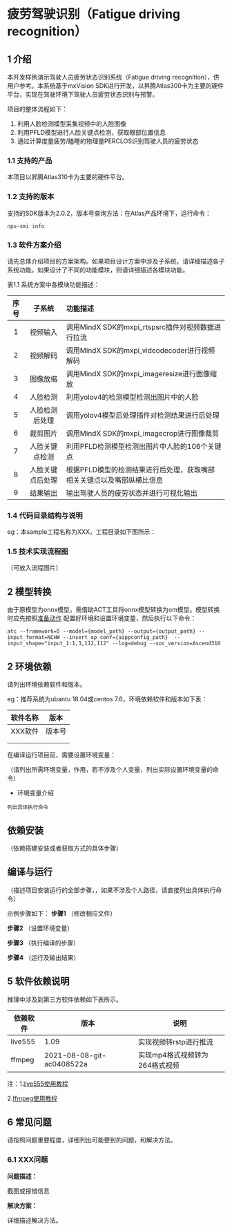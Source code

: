 # 疲劳驾驶识别（Fatigue driving recognition）

## 1 介绍
本开发样例演示驾驶人员疲劳状态识别系统（Fatigue driving recognition），供用户参考。本系统基于mxVision SDK进行开发，以昇腾Atlas300卡为主要的硬件平台，实现在驾驶环境下驾驶人员疲劳状态识别与预警。

项目的整体流程如下：

1. 利用人脸检测模型采集视频中的人脸图像
2. 利用PFLD模型进行人脸关键点检测，获取眼部位置信息
3. 通过计算度量疲劳/瞌睡的物理量PERCLOS识别驾驶人员的疲劳状态

### 1.1 支持的产品

本项目以昇腾Atlas310卡为主要的硬件平台。

### 1.2 支持的版本

支持的SDK版本为2.0.2，版本号查询方法：在Atlas产品环境下，运行命令：

```
npu-smi info
```

### 1.3 软件方案介绍

请先总体介绍项目的方案架构。如果项目设计方案中涉及子系统，请详细描述各子系统功能。如果设计了不同的功能模块，则请详细描述各模块功能。

表1.1 系统方案中各模块功能描述：

| 序号 |      子系统      | 功能描述                                                     |
| :--: | :--------------: | :----------------------------------------------------------- |
|  1   |     视频输入     | 调用MindX SDK的mxpi_rtspsrc插件对视频数据进行拉流            |
|  2   |     视频解码     | 调用MindX SDK的mxpi_videodecoder进行视频解码                 |
|  3   |     图像放缩     | 调用MindX SDK的mxpi_imageresize进行图像缩放                  |
|  4   |     人脸检测     | 利用yolov4的检测模型检测出图片中的人脸                       |
|  5   |  人脸检测后处理  | 调用yolov4模型后处理插件对检测结果进行后处理                 |
|  6   |     裁剪图片     | 调用MindX SDK的mxpi_imagecrop进行图像裁剪                    |
|  7   |  人脸关键点检测  | 利用PFLD检测模型检测出图片中人脸的106个关键点                |
|  8   | 人脸关键点后处理 | 根据PFLD模型的检测结果进行后处理，获取嘴部相关关键点以及嘴部纵横比信息 |
|  9   |     结果输出     | 输出驾驶人员的疲劳状态并进行可视化输出                       |

### 1.4 代码目录结构与说明

eg：本sample工程名称为XXX，工程目录如下图所示：



### 1.5 技术实现流程图

（可放入流程图片）



## 2 模型转换

由于原模型为onnx模型，需借助ACT工具将onnx模型转换为om模型。模型转换时应先按照[准备动作](https://support.huaweicloud.com/atc-model-convert-cann202infer/atlasatc_16_0005.html)
配置好环境和设置环境变量，然后执行以下命令：

```shell
atc --framework=5 --model={model_path} --output={output_path} --input_format=NCHW --insert_op_conf={aippconfig_path}  --input_shape="input_1:1,3,112,112" --log=debug --soc_version=Ascend310
```

## 2 环境依赖

请列出环境依赖软件和版本。

eg：推荐系统为ubantu 18.04或centos 7.6，环境依赖软件和版本如下表：

| 软件名称 | 版本   |
| -------- | ------ |
| XXX软件  | 版本号 |
|          |        |
|          |        |

在编译运行项目前，需要设置环境变量：

（请列出所需环境变量，作用，若不涉及个人变量，列出实际设置环境变量的命令）

- 环境变量介绍

```
列出具体执行命令
```



## 依赖安装

（依赖搭建安装或者获取方式的具体步骤）



## 编译与运行
（描述项目安装运行的全部步骤，，如果不涉及个人路径，请直接列出具体执行命令）

示例步骤如下：
**步骤1** （修改相应文件）

**步骤2** （设置环境变量）

**步骤3** （执行编译的步骤）

**步骤4** （运行及输出结果）





## 5 软件依赖说明

推理中涉及到第三方软件依赖如下表所示。

| 依赖软件 | 版本                      | 说明                           |
| -------- | ------------------------- | ------------------------------ |
| live555  | 1.09                      | 实现视频转rstp进行推流         |
| ffmpeg   | 2021-08-08-git-ac0408522a | 实现mp4格式视频转为264格式视频 |

注：1.[live555使用教程](https://gitee.com/ascend/mindxsdk-referenceapps/blob/master/docs/%E5%8F%82%E8%80%83%E8%B5%84%E6%96%99/Live555%E7%A6%BB%E7%BA%BF%E8%A7%86%E9%A2%91%E8%BD%ACRTSP%E8%AF%B4%E6%98%8E%E6%96%87%E6%A1%A3.md)

 2.[ffmpeg使用教程](https://gitee.com/ascend/mindxsdk-referenceapps/blob/master/docs/%E5%8F%82%E8%80%83%E8%B5%84%E6%96%99/pc%E7%AB%AFffmpeg%E5%AE%89%E8%A3%85%E6%95%99%E7%A8%8B.md)



## 6 常见问题

请按照问题重要程度，详细列出可能要到的问题，和解决方法。

### 6.1 XXX问题

**问题描述：**

截图或报错信息

**解决方案：**

详细描述解决方法。